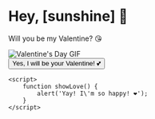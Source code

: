 <!DOCTYPE html>
<html lang="en">
<head>
    <meta charset="UTF-8">
    <meta name="viewport" content="width=device-width, initial-scale=1.0">
    <title>Will You Be My Valentine?</title>
    <link rel="stylesheet" href="style.css">

</head>
<body>
    <div class="container">
        <h1 class="message">Hey, [sunshine] 💖</h1>
        <p class="question">Will you be my Valentine? 😘</p>
        <div class="gif-container">
            <img src="https://media.giphy.com/media/xT0GqYwJY8mMQG7FZC/giphy.gif" alt="Valentine's Day GIF" class="gif">
        </div>
        <button onclick="showLove()">Yes, I will be your Valentine! 💕</button>
    </div>

    <script>
        function showLove() {
            alert('Yay! I\'m so happy! ❤️');
        }
    </script>
</body>
</html>
